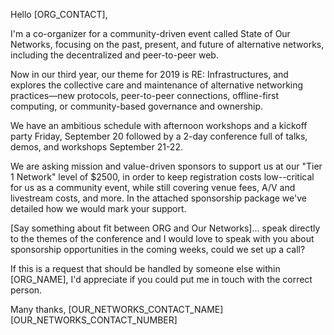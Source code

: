 Hello [ORG_CONTACT],

I'm a co-organizer for a community-driven event called State of Our
Networks, focusing on the past, present, and future of alternative
networks, including the decentralized and peer-to-peer web.

Now in our third year, our theme for 2019 is RE: Infrastructures, and
explores the collective care and maintenance of alternative networking
practices—new protocols, peer-to-peer connections, offline-first
computing, or community-based governance and ownership.

We have an ambitious schedule with afternoon workshops and a kickoff
party Friday, September 20 followed by a 2-day conference full of talks,
demos, and workshops September 21-22.

We are asking mission and value-driven sponsors to support us at our
"Tier 1 Network" level of $2500, in order to keep registration costs
low--critical for us as a community event, while still covering venue
fees, A/V and livestream costs, and more. In the attached sponsorship
package we've detailed how we would mark your support.

[Say something about fit between ORG and Our Networks]... speak directly
to the themes of the conference and I would love to speak with you about
sponsorship opportunities in the coming weeks, could we set up a call?

If this is a request that should be handled by someone else within
[ORG_NAME], I'd appreciate if you could put me in touch with the
correct person.


Many thanks,
[OUR_NETWORKS_CONTACT_NAME]
[OUR_NETWORKS_CONTACT_NUMBER]
